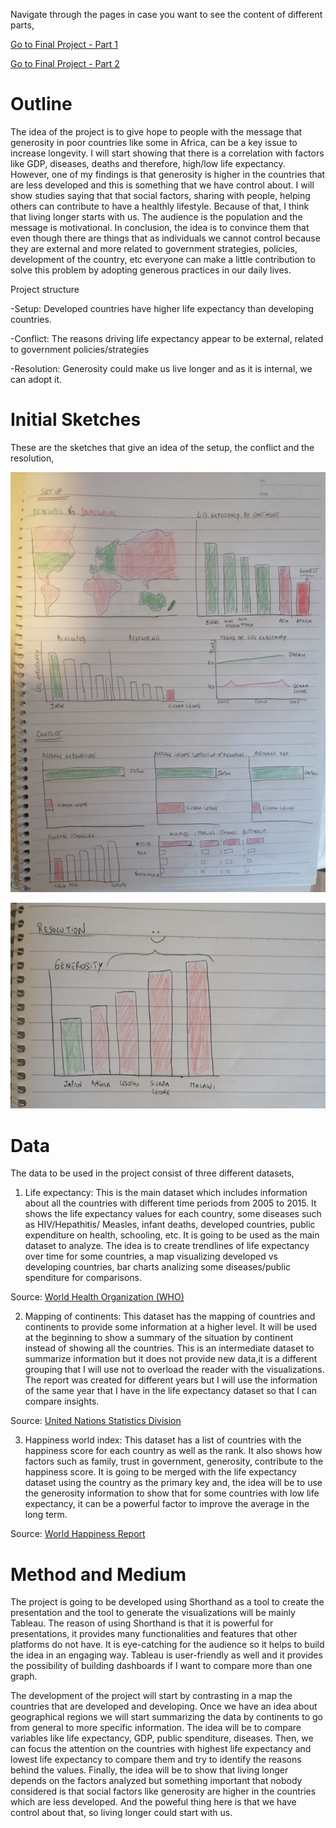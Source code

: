 Navigate through the pages in case you want to see the content of different parts,

[Go to Final Project - Part 1](final_project_TatianaMargulies.md)

[Go to Final Project - Part 2](final_project_2_TatianaMargulies.md)


# Outline

The idea of the project is to give hope to people with the message that generosity in poor countries like some in Africa, can be a key issue to increase longevity. I will start showing that there is a correlation with factors like GDP, diseases, deaths and therefore, high/low life expectancy. However, one of my findings is that generosity is higher in the countries that are less developed and this is something that we have control about. I will show studies saying that that social factors, sharing with people, helping others can contribute to have a healthly lifestyle. Because of that, I think that living longer starts with us. The audience is the population and the message is motivational. In conclusion, the idea is to convince them that even though there are things that as individuals we cannot control because they are external and more related to government strategies, policies, development of the country, etc everyone can make a little contribution to solve this problem by adopting generous practices in our daily lives.

Project structure

-Setup: Developed countries have higher life expectancy than developing countries.

-Conflict: The reasons driving life expectancy appear to be external, related to government policies/strategies

-Resolution: Generosity could make us live longer and as it is internal, we can adopt it.

# Initial Sketches

These are the sketches that give an idea of the setup, the conflict and the resolution,

![Image1](Sketch1.jpg)

![Image2](Sketch2.jpg)


# Data

The data to be used in the project consist of three different datasets,

1) Life expectancy: This is the main dataset which includes information about all the countries with different time periods from 2005 to 2015. It shows the life expectancy values for each country, some diseases such as HIV/Hepathitis/ Measles, infant deaths, developed countries, public expenditure on health, schooling, etc. It is going to be used as the main dataset to analyze. The idea is to create trendlines of life expectancy over time for some countries, a map visualizing developed vs developing countries, bar charts analizing some diseases/public spenditure for comparisons.

Source: [World Health Organization (WHO)](https://www.kaggle.com/kumarajarshi/life-expectancy-who)


2) Mapping of continents: This dataset has the mapping of countries and continents to provide some information at a higher level. It will be used at the beginning to show a summary of the situation by continent instead of showing all the countries. This is an intermediate dataset to summarize information but it does not provide new data,it is a different grouping that I will use not to overload the reader with the visualizations. The report was created for different years but I will use the information of the same year that I have in the life expectancy dataset so that I can compare insights.

Source: [United Nations Statistics Division](https://statisticstimes.com/geography/countries-by-continents.php)

3) Happiness world index: This dataset has a list of countries with the happiness score for each country as well as the rank. It also shows how factors such as family, trust in government, generosity, contribute to the happiness score. It is going to be merged with the life expectancy dataset using the country as the primary key and, the idea will be to use the generosity information to show that for some countries with low life expectancy, it can be a powerful factor to improve the average in the long term.
 
Source: [World Happiness Report](https://www.kaggle.com/unsdsn/world-happiness)


# Method and Medium
 The project is going to be developed using Shorthand as a tool to create the presentation and the tool to generate the visualizations will be mainly Tableau.
 The reason of using Shorthand is that it is powerful for presentations, it provides many functionalities and features that other platforms do not have. It is eye-catching for the audience so it helps to build the idea in an engaging way. Tableau is user-friendly as well and it provides the possibility of building dashboards if I want to compare more than one graph.
 
The development of the project will start by contrasting in a map the countries that are developed and developing. Once we have an idea about geographical regions we will start summarizing the data by continents to go from general to more specific information. The idea will be to compare variables like life expectancy, GDP, public spenditure, diseases. Then, we can focus the attention on the countries with highest life expectancy and lowest life expectancy to compare them and try to identify the reasons behind the values. Finally, the idea will be to show that living longer depends on the factors analyzed but something important that nobody considered is that social factors like generosity are higher in the countries which are less developed. And the poweful thing here is that we have control about that, so living longer could start with us.
 
